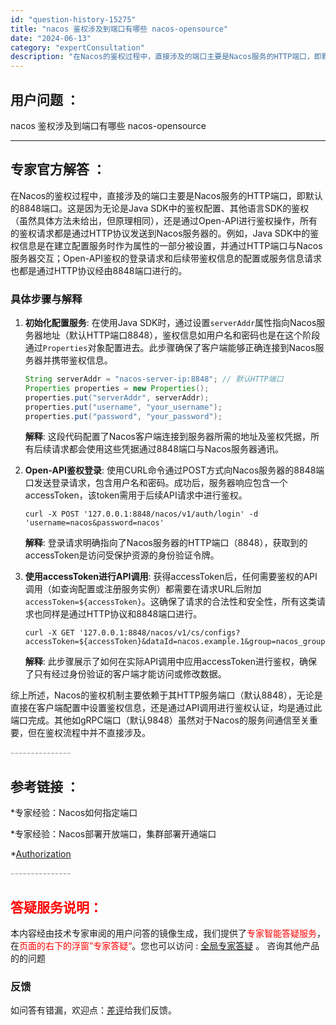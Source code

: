 ```yaml
---
id: "question-history-15275"
title: "nacos 鉴权涉及到端口有哪些 nacos-opensource"
date: "2024-06-13"
category: "expertConsultation"
description: "在Nacos的鉴权过程中，直接涉及的端口主要是Nacos服务的HTTP端口，即默认的8848端口。这是因为无论是Java SDK中的鉴权配置、其他语言SDK的鉴权（虽然具体方法未给出，但原理相同），还是通过Open-API进行鉴权操作，所有的鉴权请求都是通过HTTP协议发送到Nacos服务器的。例如"
---
```


## 用户问题 ： 
 nacos 鉴权涉及到端口有哪些 nacos-opensource 

---------------
## 专家官方解答 ：

在Nacos的鉴权过程中，直接涉及的端口主要是Nacos服务的HTTP端口，即默认的8848端口。这是因为无论是Java SDK中的鉴权配置、其他语言SDK的鉴权（虽然具体方法未给出，但原理相同），还是通过Open-API进行鉴权操作，所有的鉴权请求都是通过HTTP协议发送到Nacos服务器的。例如，Java SDK中的鉴权信息是在建立配置服务时作为属性的一部分被设置，并通过HTTP端口与Nacos服务器交互；Open-API鉴权的登录请求和后续带鉴权信息的配置或服务信息请求也都是通过HTTP协议经由8848端口进行的。

### 具体步骤与解释

1. **初始化配置服务**: 在使用Java SDK时，通过设置`serverAddr`属性指向Nacos服务器地址（默认HTTP端口8848），鉴权信息如用户名和密码也是在这个阶段通过`Properties`对象配置进去。此步骤确保了客户端能够正确连接到Nacos服务器并携带鉴权信息。

    ```java
    String serverAddr = "nacos-server-ip:8848"; // 默认HTTP端口
    Properties properties = new Properties();
    properties.put("serverAddr", serverAddr);
    properties.put("username", "your_username");
    properties.put("password", "your_password");
    ```

    **解释**: 这段代码配置了Nacos客户端连接到服务器所需的地址及鉴权凭据，所有后续请求都会使用这些凭据通过8848端口与Nacos服务器通讯。

2. **Open-API鉴权登录**: 使用CURL命令通过POST方式向Nacos服务器的8848端口发送登录请求，包含用户名和密码。成功后，服务器响应包含一个accessToken，该token需用于后续API请求中进行鉴权。

    ```shell
    curl -X POST '127.0.0.1:8848/nacos/v1/auth/login' -d 'username=nacos&password=nacos'
    ```

    **解释**: 登录请求明确指向了Nacos服务器的HTTP端口（8848），获取到的accessToken是访问受保护资源的身份验证令牌。

3. **使用accessToken进行API调用**: 获得accessToken后，任何需要鉴权的API调用（如查询配置或注册服务实例）都需要在请求URL后附加`accessToken=${accessToken}`。这确保了请求的合法性和安全性，所有这类请求也同样是通过HTTP协议和8848端口进行。

    ```shell
    curl -X GET '127.0.0.1:8848/nacos/v1/cs/configs?accessToken=${accessToken}&dataId=nacos.example.1&group=nacos_group'
    ```

    **解释**: 此步骤展示了如何在实际API调用中应用accessToken进行鉴权，确保了只有经过身份验证的客户端才能访问或修改数据。

综上所述，Nacos的鉴权机制主要依赖于其HTTP服务端口（默认8848），无论是直接在客户端配置中设置鉴权信息，还是通过API调用进行鉴权认证，均是通过此端口完成。其他如gRPC端口（默认9848）虽然对于Nacos的服务间通信至关重要，但在鉴权流程中并不直接涉及。


<font color="#949494">---------------</font> 


## 参考链接 ：

*专家经验：Nacos如何指定端口 
 
 *专家经验：Nacos部署开放端口，集群部署开通端口 
 
 *[Authorization](https://nacos.io/docs/latest/guide/user/auth)


 <font color="#949494">---------------</font> 
 


## <font color="#FF0000">答疑服务说明：</font> 

本内容经由技术专家审阅的用户问答的镜像生成，我们提供了<font color="#FF0000">专家智能答疑服务</font>，在<font color="#FF0000">页面的右下的浮窗”专家答疑“</font>。您也可以访问 : [全局专家答疑](https://opensource.alibaba.com/chatBot) 。 咨询其他产品的的问题

### 反馈
如问答有错漏，欢迎点：[差评](https://ai.nacos.io/user/feedbackByEnhancerGradePOJOID?enhancerGradePOJOId=15289)给我们反馈。
